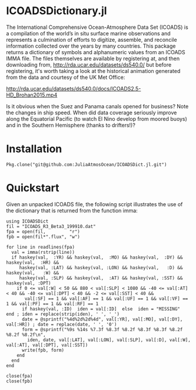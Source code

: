 ICOADSDictionary.jl
============

The International Comprehensive Ocean-Atmosphere Data Set (ICOADS) is a compilation
of the world’s in situ surface marine observations and represents a culmination of
efforts to digitize, assemble, and reconcile information collected over the years
by many countries.  This package returns a dictionary of symbols and alphanumeric
values from an ICOADS IMMA file.  The files themselves are available by registering
at, and then downloading from, http://rda.ucar.edu/datasets/ds540.0/ but before
registering, it's worth taking a look at the historical animation generated from
the data and courtesy of the UK Met Office:

http://rda.ucar.edu/datasets/ds540.0/docs/ICOADS2.5-HD_Brohan2015.mp4

Is it obvious when the Suez and Panama canals opened for business?  Note the changes
in ship speed.  When did data coverage seriously improve along the Equatorial Pacific
(to watch El Nino develop from moored buoys) and in the Southern Hemisphere (thanks
to drifters!)?

# Installation

    Pkg.clone("git@github.com:JuliaAtmosOcean/ICOADSDict.jl.git")

# Quickstart

Given an unpacked ICOADS file, the following script illustrates the use of the
dictionary that is returned from the function imma:

```
using ICOADSDict
fil = "ICOADS_R3_Beta3_199910.dat"
fpa = open(fil,         "r")
fpb = open(fil*".flux", "w")

for line in readlines(fpa)
  val = imma(rstrip(line))
  if haskey(val,  :YR) && haskey(val,  :MO) && haskey(val,  :DY) &&  haskey(val,  :HR) &&
     haskey(val, :LAT) && haskey(val, :LON) && haskey(val,   :D) &&  haskey(val,   :W) &&
     haskey(val, :SLP) && haskey(val,  :AT) && haskey(val, :SST) &&  haskey(val, :DPT)
    if 0 <= val[:W] < 50 && 880 < val[:SLP] < 1080 && -40 <= val[:AT] < 40 && -40 <= val[:DPT] < 40 && -2 <= val[:SST] < 40 &&
       val[:SF] == 1 && val[:AF] == 1 && val[:UF] == 1 && val[:VF] == 1 && val[:PF] == 1 && val[:RF] == 1
      if haskey(val, :ID)  iden = val[:ID]  else  iden = "MISSING"  end ; iden = replace(strip(iden), ' ', '_')
      date = @sprintf("%4d%2d%2d%4d", val[:YR], val[:MO], val[:DY], val[:HR]) ; date = replace(date, ' ', '0')
      form = @sprintf("%9s %14s %7.3f %8.3f %8.2f %8.3f %8.3f %8.2f %8.2f %8.2f\n",
        iden, date, val[:LAT], val[:LON], val[:SLP], val[:D], val[:W], val[:AT], val[:DPT], val[:SST])
      write(fpb, form)
    end
  end
end

close(fpa)
close(fpb)
```
